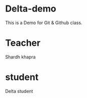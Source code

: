 # Delta-demo
This is a Demo for Git &amp; Github class.
# Teacher
Shardh khapra
# student
Delta student
